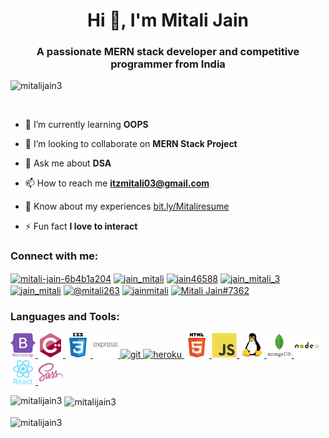 <h1 align="center">Hi 👋, I'm Mitali Jain</h1>
<h3 align="center">A passionate MERN stack developer and competitive programmer from India</h3>

<p align="left"> <img src="https://komarev.com/ghpvc/?username=mitalijain3&label=Profile%20views&color=0e75b6&style=flat" alt="mitalijain3" /> </p>


<p align="left"> <a href="https://twitter.com/" target="blank"><img src="https://img.shields.io/twitter/follow/?logo=twitter&style=for-the-badge" alt="" /></a> </p>

- 🌱 I’m currently learning **OOPS**

- 👯 I’m looking to collaborate on **MERN Stack Project**

- 💬 Ask me about **DSA**

- 📫 How to reach me **itzmitali03@gmail.com**

- 📄 Know about my experiences [bit.ly/Mitaliresume](bit.ly/Mitaliresume)

- ⚡ Fun fact **I love to interact**

<h3 align="left">Connect with me:</h3>
<p align="left">
<a href="https://linkedin.com/in/mitali-jain-6b4b1a204" target="blank"><img align="center" src="https://raw.githubusercontent.com/rahuldkjain/github-profile-readme-generator/master/src/images/icons/Social/linked-in-alt.svg" alt="mitali-jain-6b4b1a204" height="30" width="40" /></a>
<a href="https://www.codechef.com/users/jain_mitali" target="blank"><img align="center" src="https://cdn.jsdelivr.net/npm/simple-icons@3.1.0/icons/codechef.svg" alt="jain_mitali" height="30" width="40" /></a>
<a href="https://www.hackerrank.com/jain46588" target="blank"><img align="center" src="https://raw.githubusercontent.com/rahuldkjain/github-profile-readme-generator/master/src/images/icons/Social/hackerrank.svg" alt="jain46588" height="30" width="40" /></a>
<a href="https://codeforces.com/profile/jain_mitali_3" target="blank"><img align="center" src="https://raw.githubusercontent.com/rahuldkjain/github-profile-readme-generator/master/src/images/icons/Social/codeforces.svg" alt="jain_mitali_3" height="30" width="40" /></a>
<a href="https://www.leetcode.com/jain_mitali" target="blank"><img align="center" src="https://raw.githubusercontent.com/rahuldkjain/github-profile-readme-generator/master/src/images/icons/Social/leet-code.svg" alt="jain_mitali" height="30" width="40" /></a>
<a href="https://www.hackerearth.com/@mitali263" target="blank"><img align="center" src="https://raw.githubusercontent.com/rahuldkjain/github-profile-readme-generator/master/src/images/icons/Social/hackerearth.svg" alt="@mitali263" height="30" width="40" /></a>
<a href="https://auth.geeksforgeeks.org/user/jainmitali" target="blank"><img align="center" src="https://raw.githubusercontent.com/rahuldkjain/github-profile-readme-generator/master/src/images/icons/Social/geeks-for-geeks.svg" alt="jainmitali" height="30" width="40" /></a>
<a href="https://discord.gg/Mitali Jain#7362" target="blank"><img align="center" src="https://raw.githubusercontent.com/rahuldkjain/github-profile-readme-generator/master/src/images/icons/Social/discord.svg" alt="Mitali Jain#7362" height="30" width="40" /></a>
</p>

<h3 align="left">Languages and Tools:</h3>
<p align="left"> <a href="https://getbootstrap.com" target="_blank" rel="noreferrer"> <img src="https://raw.githubusercontent.com/devicons/devicon/master/icons/bootstrap/bootstrap-plain-wordmark.svg" alt="bootstrap" width="40" height="40"/> </a> <a href="https://www.w3schools.com/cpp/" target="_blank" rel="noreferrer"> <img src="https://raw.githubusercontent.com/devicons/devicon/master/icons/cplusplus/cplusplus-original.svg" alt="cplusplus" width="40" height="40"/> </a> <a href="https://www.w3schools.com/css/" target="_blank" rel="noreferrer"> <img src="https://raw.githubusercontent.com/devicons/devicon/master/icons/css3/css3-original-wordmark.svg" alt="css3" width="40" height="40"/> </a> <a href="https://expressjs.com" target="_blank" rel="noreferrer"> <img src="https://raw.githubusercontent.com/devicons/devicon/master/icons/express/express-original-wordmark.svg" alt="express" width="40" height="40"/> </a> <a href="https://git-scm.com/" target="_blank" rel="noreferrer"> <img src="https://www.vectorlogo.zone/logos/git-scm/git-scm-icon.svg" alt="git" width="40" height="40"/> </a> <a href="https://heroku.com" target="_blank" rel="noreferrer"> <img src="https://www.vectorlogo.zone/logos/heroku/heroku-icon.svg" alt="heroku" width="40" height="40"/> </a> <a href="https://www.w3.org/html/" target="_blank" rel="noreferrer"> <img src="https://raw.githubusercontent.com/devicons/devicon/master/icons/html5/html5-original-wordmark.svg" alt="html5" width="40" height="40"/> </a> <a href="https://developer.mozilla.org/en-US/docs/Web/JavaScript" target="_blank" rel="noreferrer"> <img src="https://raw.githubusercontent.com/devicons/devicon/master/icons/javascript/javascript-original.svg" alt="javascript" width="40" height="40"/> </a> <a href="https://www.linux.org/" target="_blank" rel="noreferrer"> <img src="https://raw.githubusercontent.com/devicons/devicon/master/icons/linux/linux-original.svg" alt="linux" width="40" height="40"/> </a> <a href="https://www.mongodb.com/" target="_blank" rel="noreferrer"> <img src="https://raw.githubusercontent.com/devicons/devicon/master/icons/mongodb/mongodb-original-wordmark.svg" alt="mongodb" width="40" height="40"/> </a> <a href="https://nodejs.org" target="_blank" rel="noreferrer"> <img src="https://raw.githubusercontent.com/devicons/devicon/master/icons/nodejs/nodejs-original-wordmark.svg" alt="nodejs" width="40" height="40"/> </a> <a href="https://reactjs.org/" target="_blank" rel="noreferrer"> <img src="https://raw.githubusercontent.com/devicons/devicon/master/icons/react/react-original-wordmark.svg" alt="react" width="40" height="40"/> </a> <a href="https://sass-lang.com" target="_blank" rel="noreferrer"> <img src="https://raw.githubusercontent.com/devicons/devicon/master/icons/sass/sass-original.svg" alt="sass" width="40" height="40"/> </a> </p>

<p><img align="left" src="https://github-readme-stats.vercel.app/api/top-langs?username=mitalijain3&show_icons=true&locale=en&layout=compact" alt="mitalijain3" /></p>

<p>&nbsp;<img align="center" src="https://github-readme-stats.vercel.app/api?username=mitalijain3&show_icons=true&locale=en" alt="mitalijain3" /></p>

<p><img align="center" src="https://github-readme-streak-stats.herokuapp.com/?user=mitalijain3&" alt="mitalijain3" /></p>
